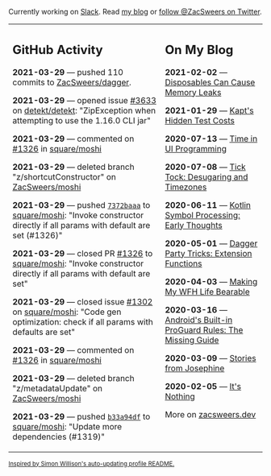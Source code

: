 Currently working on [Slack](https://slack.com/). Read [my blog](https://zacsweers.dev/) or [follow @ZacSweers on Twitter](https://twitter.com/ZacSweers).

<table><tr><td valign="top" width="60%">

## GitHub Activity
<!-- githubActivity starts -->
**2021-03-29** — pushed 110 commits to [ZacSweers/dagger](https://api.github.com/repos/ZacSweers/dagger).

**2021-03-29** — opened issue [#3633](https://api.github.com/repos/detekt/detekt/issues/3633) on [detekt/detekt](https://api.github.com/repos/detekt/detekt): "ZipException when attempting to use the 1.16.0 CLI jar"

**2021-03-29** — commented on [#1326](https://github.com/square/moshi/pull/1326#issuecomment-809843662) in [square/moshi](https://api.github.com/repos/square/moshi)

**2021-03-29** — deleted branch "z/shortcutConstructor" on [ZacSweers/moshi](https://api.github.com/repos/ZacSweers/moshi)

**2021-03-29** — pushed [`7372baaa`](https://github.com/square/moshi/commit/7372baaaa0c4d305d533c5a12fdc3b5f165a5969) to [square/moshi](https://api.github.com/repos/square/moshi): "Invoke constructor directly if all params with default are set (#1326)"

**2021-03-29** — closed PR [#1326](https://api.github.com/repos/square/moshi/pulls/1326) to [square/moshi](https://api.github.com/repos/square/moshi): "Invoke constructor directly if all params with default are set"

**2021-03-29** — closed issue [#1302](https://api.github.com/repos/square/moshi/issues/1302) on [square/moshi](https://api.github.com/repos/square/moshi): "Code gen optimization: check if all params with defaults are set"

**2021-03-29** — commented on [#1326](https://github.com/square/moshi/pull/1326#issuecomment-809843057) in [square/moshi](https://api.github.com/repos/square/moshi)

**2021-03-29** — deleted branch "z/metadataUpdate" on [ZacSweers/moshi](https://api.github.com/repos/ZacSweers/moshi)

**2021-03-29** — pushed [`b33a94df`](https://github.com/square/moshi/commit/b33a94dfc171489125a2faa34e91f62194a34df2) to [square/moshi](https://api.github.com/repos/square/moshi): "Update more dependencies (#1319)"
<!-- githubActivity ends -->
</td><td valign="top" width="40%">

## On My Blog
<!-- blog starts -->
**2021-02-02** — [Disposables Can Cause Memory Leaks](https://www.zacsweers.dev/disposables-can-cause-memory-leaks/)

**2021-01-29** — [Kapt's Hidden Test Costs](https://www.zacsweers.dev/kapts-hidden-test-costs/)

**2020-07-13** — [Time in UI Programming](https://www.zacsweers.dev/time-in-ui/)

**2020-07-08** — [Tick Tock: Desugaring and Timezones](https://www.zacsweers.dev/ticktock-desugaring-timezones/)

**2020-06-11** — [Kotlin Symbol Processing: Early Thoughts](https://www.zacsweers.dev/kotlin-symbol-processor-early-thoughts/)

**2020-05-01** — [Dagger Party Tricks: Extension Functions](https://www.zacsweers.dev/dagger-party-tricks-extension-functions/)

**2020-04-03** — [Making My WFH Life Bearable](https://www.zacsweers.dev/making-wfh-life-bearable/)

**2020-03-16** — [Android's Built-in ProGuard Rules: The Missing Guide](https://www.zacsweers.dev/android-proguard-rules/)

**2020-03-09** — [Stories from Josephine](https://www.zacsweers.dev/stories-from-josephine/)

**2020-02-05** — [It's Nothing](https://www.zacsweers.dev/its-nothing/)
<!-- blog ends -->
More on [zacsweers.dev](https://zacsweers.dev/)
</td></tr></table>

<sub><a href="https://simonwillison.net/2020/Jul/10/self-updating-profile-readme/">Inspired by Simon Willison's auto-updating profile README.</a></sub>
